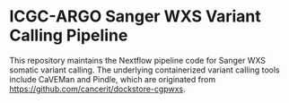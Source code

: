 # ICGC-ARGO Sanger WXS Variant Calling Pipeline

This repository maintains the Nextflow pipeline code for Sanger WXS somatic variant calling. The underlying containerized variant calling tools include CaVEMan and Pindle, which are originated from https://github.com/cancerit/dockstore-cgpwxs.
